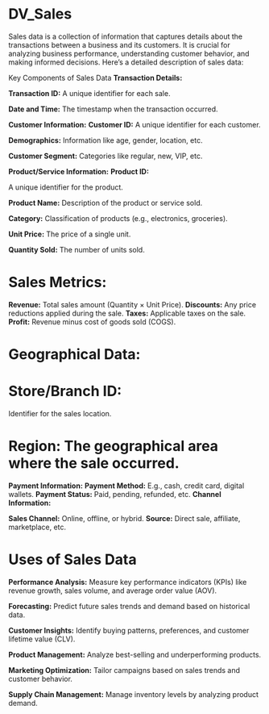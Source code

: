 # DV_Sales
Sales data is a collection of information that captures details about the transactions between a business and its customers. It is crucial for analyzing business performance, understanding customer behavior, and making informed decisions. Here’s a detailed description of sales data:

Key Components of Sales Data
**Transaction Details:**

**Transaction ID:**
A unique identifier for each sale.

**Date and Time:**
The timestamp when the transaction occurred.

**Customer Information:**
**Customer ID:**
A unique identifier for each customer.

**Demographics:** 
Information like age, gender, location, etc.

**Customer Segment:**
Categories like regular, new, VIP, etc.

**Product/Service Information:**
**Product ID:**

A unique identifier for the product.

**Product Name:**
Description of the product or service sold.

**Category:**
Classification of products (e.g., electronics, groceries).

**Unit Price:**
The price of a single unit.

**Quantity Sold:**
The number of units sold.

# Sales Metrics:
**Revenue:** Total sales amount (Quantity × Unit Price).
**Discounts:** Any price reductions applied during the sale.
**Taxes:** Applicable taxes on the sale.
**Profit:** Revenue minus cost of goods sold (COGS).
# Geographical Data:

# Store/Branch ID:
Identifier for the sales location.

# Region: The geographical area where the sale occurred.

**Payment Information:**
**Payment Method:** E.g., cash, credit card, digital wallets.
**Payment Status:** Paid, pending, refunded, etc.
**Channel Information:**

**Sales Channel:** Online, offline, or hybrid.
**Source:** Direct sale, affiliate, marketplace, etc.

# Uses of Sales Data

**Performance Analysis:**
Measure key performance indicators (KPIs) like revenue growth, sales volume, and average order value (AOV).

**Forecasting:**
Predict future sales trends and demand based on historical data.

**Customer Insights:**
Identify buying patterns, preferences, and customer lifetime value (CLV).

**Product Management:**
Analyze best-selling and underperforming products.

**Marketing Optimization:**
Tailor campaigns based on sales trends and customer behavior.

**Supply Chain Management:**
Manage inventory levels by analyzing product demand.
